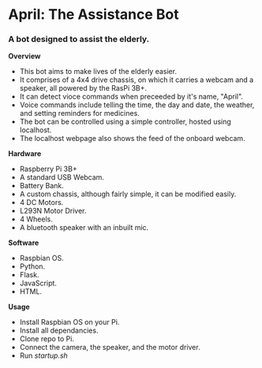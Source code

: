 # April: The Assistance Bot

### A bot designed to assist the elderly.

**Overview**

- This bot aims to make lives of the elderly easier.
- It comprises of a 4x4 drive chassis, on which it carries a webcam and a speaker, all powered by the RasPi 3B+.
- It can detect vioce commands when preceeded by it's name, "April".
- Voice commands include telling the time, the day and date, the weather, and setting reminders for medicines.
- The bot can be controlled using a simple controller, hosted using localhost.
- The localhost webpage also shows the feed of the onboard webcam.


**Hardware**

- Raspberry Pi 3B+
- A standard USB Webcam.
- Battery Bank.
- A custom chassis, although fairly simple, it can be modified easily.
- 4 DC Motors.
- L293N Motor Driver.
- 4 Wheels.
- A bluetooth speaker with an inbuilt mic.


**Software**

- Raspbian OS.
- Python.
- Flask.
- JavaScript.
- HTML.


**Usage**

- Install Raspbian OS on your Pi.
- Install all dependancies.
- Clone repo to Pi.
- Connect the camera, the speaker, and the motor driver.
- Run *startup.sh*
